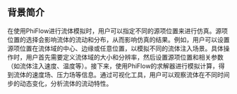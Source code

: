 ## 背景简介
在使用PhiFlow进行流体模拟时，用户可以指定不同的源项位置来进行仿真。源项位置的选择会影响流体的流动和分布，从而影响仿真的结果。例如，用户可以设置源项位置在流体域的中心、边缘或任意位置，以模拟不同的流体注入场景。具体操作时，用户首先需要定义流体域的大小和分辨率，然后设置源项位置和相关参数（如流体注入速度、温度等）。接下来，使用PhiFlow的求解器进行模拟计算，得到流体的速度场、压力场等信息。通过可视化工具，用户可以观察流体在不同时间步的动态变化，分析流体的流动特性。
